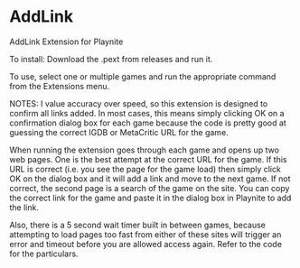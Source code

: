 # AddLink
AddLink Extension for Playnite

To install:
Download the .pext from releases and run it.

To use, select one or multiple games and run the appropriate command from the Extensions menu.

NOTES:
I value accuracy over speed, so this extension is designed to confirm all links added. In most cases, this means simply clicking OK on a confirmation dialog box for each game because the code is pretty good at guessing the correct IGDB or MetaCritic URL for the game.

When running the extension goes through each game and opens up two web pages. One is the best attempt at the correct URL for the game. If this URL is correct (i.e. you see the page for the game load) then simply click OK on the dialog box and it will add a link and move to the next game. If not correct, the second page is a search of the game on the site. You can copy the correct link for the game and paste it in the dialog box in Playnite to add the link.

Also, there is a 5 second wait timer built in between games, because attempting to load pages too fast from either of these sites will trigger an error and timeout before you are allowed access again. Refer to the code for the particulars.
